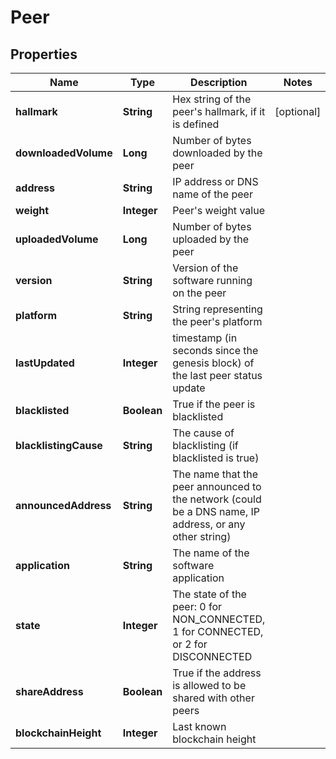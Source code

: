 # Peer

## Properties
Name | Type | Description | Notes
------------ | ------------- | ------------- | -------------
**hallmark** | **String** | Hex string of the peer&#x27;s hallmark, if it is defined |  [optional]
**downloadedVolume** | **Long** | Number of bytes downloaded by the peer | 
**address** | **String** | IP address or DNS name of the peer | 
**weight** | **Integer** | Peer&#x27;s weight value | 
**uploadedVolume** | **Long** | Number of bytes uploaded by the peer | 
**version** | **String** | Version of the software running on the peer | 
**platform** | **String** | String representing the peer&#x27;s platform | 
**lastUpdated** | **Integer** | timestamp (in seconds since the genesis block) of the last peer status update | 
**blacklisted** | **Boolean** | True if the peer is blacklisted | 
**blacklistingCause** | **String** | The cause of blacklisting (if blacklisted is true) | 
**announcedAddress** | **String** | The name that the peer announced to the network (could be a DNS name, IP address, or any other string) | 
**application** | **String** | The name of the software application | 
**state** | **Integer** | The state of the peer: 0 for NON_CONNECTED, 1 for CONNECTED, or 2 for DISCONNECTED | 
**shareAddress** | **Boolean** | True if the address is allowed to be shared with other peers | 
**blockchainHeight** | **Integer** | Last known blockchain height | 
